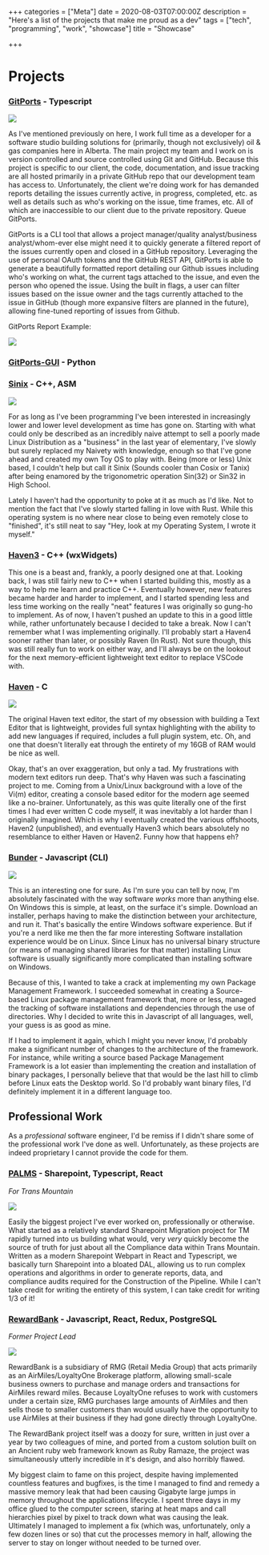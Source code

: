 +++
categories = ["Meta"]
date = 2020-08-03T07:00:00Z
description = "Here's a list of the projects that make me proud as a dev"
tags = ["tech", "programming", "work", "showcase"]
title = "Showcase"

+++
# Projects

### [GitPorts](https://github.com/wilesjackson/gitports "GitPorts") - Typescript

![](/gitportscli.PNG)

As I've mentioned previously on here, I work full time as a developer for a software studio building solutions for (primarily, though not exclusively) oil & gas companies here in Alberta. The main project my team and I work on is version controlled and source controlled using Git and GitHub. Because this project is specific to our client, the code, documentation, and issue tracking are all hosted primarily in a private GitHub repo that our development team has access to. Unfortunately, the client we're doing work for has demanded reports detailing the issues currently active, in progress, completed, etc. as well as details such as who's working on the issue, time frames, etc. All of which are inaccessible to our client due to the private repository. Queue GitPorts.

GitPorts is a CLI tool that allows a project manager/quality analyst/business analyst/whom-ever else might need it to quickly generate a filtered report of the issues currently open and closed in a GitHub repository. Leveraging the use of personal OAuth tokens and the GitHub REST API, GitPorts is able to generate a beautifully formatted report detailing our Github issues including who's working on what, the current tags attached to the issue, and even the person who opened the issue. Using the built in flags, a user can filter issues based on the issue owner and the tags currently attached to the issue in GitHub (though more expansive filters are planned in the future), allowing fine-tuned reporting of issues from Github.

GitPorts Report Example:

![](/gitportsreport.PNG)

### [GitPorts-GUI](https://github.com/wilesjackson/gitports-gui) - Python

### [Sinix](https://github.com/joeyhops/sinix) - C++, ASM

![](/sinix.png)

For as long as I've been programming I've been interested in increasingly lower and lower level development as time has gone on. Starting with what could only be described as an incredibly naive attempt to sell a poorly made Linux Distribution as a "business" in the last year of elementary, I've slowly but surely replaced my Naivety with knowledge, enough so that I've gone ahead and created my own Toy OS to play with. Being (more or less) Unix based, I couldn't help but call it Sinix (Sounds cooler than Cosix or Tanix) after being enamored by the trigonometric operation Sin(32) or Sin32 in High School.

Lately I haven't had the opportunity to poke at it as much as I'd like. Not to mention the fact that I've slowly started falling in love with Rust. While this operating system is no where near close to being even remotely close to "finished", it's still neat to say "Hey, look at my Operating System, I wrote it myself."

### [Haven3](https://github.com/joeyhops/haven3) - C++ (wxWidgets)

This one is a beast and, frankly, a poorly designed one at that. Looking back, I was still fairly new to C++ when I started building this, mostly as a way to help me learn and practice C++. Eventually however, new features became harder and harder to implement, and I started spending less and less time working on the really "neat" features I was originally so gung-ho to implement. As of now, I haven't pushed an update to this in a good little while, rather unfortunately because I decided to take a break. Now I can't remember what I was implementing originally. I'll probably start a Haven4 sooner rather than later, or possibly Raven (In Rust). Not sure though, this was still really fun to work on either way, and I'll always be on the lookout for the next memory-efficient lightweight text editor to replace VSCode with.

### [Haven](https://github.com/joeyhops/haven) - C

![](/haven.png)

The original Haven text editor, the start of my obsession with building a Text Editor that is lightweight, provides full syntax highlighting with the ability to add new languages if required, includes a full plugin system, etc. Oh, and one that doesn't literally eat through the entirety of my 16GB of RAM would be nice as well.

Okay, that's an over exaggeration, but only a tad. My frustrations with modern text editors run deep. That's why Haven was such a fascinating project to me. Coming from a Unix/Linux background with a love of the Vi(m) editor, creating a console based editor for the modern age seemed like a no-brainer. Unfortunately, as this was quite literally one of the first times I had ever written C code myself, it was inevitably a lot harder than I originally imagined. Which is why I eventually created the various offshoots, Haven2 (unpublished), and eventually Haven3 which bears absolutely no resemblance to either Haven or Haven2. Funny how that happens eh?

### [Bunder](https://github.com/joeyhops/bunder) - Javascript (CLI)

![](/bunder.PNG)

This is an interesting one for sure. As I'm sure you can tell by now, I'm absolutely fascinated with the way software _works_ more than anything else. On Windows this is simple, at least, on the surface it's simple. Download an installer, perhaps having to make the distinction between your architecture, and run it. That's basically the entire Windows software experience. But if you're a nerd like me then the far more interesting Software installation experience would be on Linux. Since Linux has no universal binary structure (or means of managing shared libraries for that matter) installing Linux software is usually significantly more complicated than installing software on Windows.

Because of this, I wanted to take a crack at implementing my own Package Management Framework. I succeeded somewhat in creating a Source-based Linux package management framework that, more or less, managed the tracking of software installations and dependencies through the use of directories. Why I decided to write this in Javascript of all languages, well, your guess is as good as mine.

If I had to implement it again, which I might you never know, I'd probably make a significant number of changes to the architecture of the framework. For instance, while writing a source based Package Management Framework is a lot easier than implementing the creation and installation of binary packages, I personally believe that that would be the last hill to climb before Linux eats the Desktop world. So I'd probably want binary files, I'd definitely implement it in a different language too.

## Professional Work

As a _professional_ software engineer, I'd be remiss if I didn't share some of the professional work I've done as well. Unfortunately, as these projects are indeed proprietary I cannot provide the code for them.

### [PALMS](https://transmountain.com) - Sharepoint, Typescript, React

_For Trans Mountain_

![](/palms.PNG)

Easily the biggest project I've ever worked on, professionally or otherwise. What started as a relatively standard Sharepoint Migration project for TM rapidly turned into us building what would, very _very_ quickly become the source of truth for just about all the Compliance data within Trans Mountain. Written as a modern Sharepoint Webpart in React and Typescript, we basically turn Sharepoint into a bloated DAL, allowing us to run complex operations and algorithms in order to generate reports, data, and compliance audits required for the Construction of the Pipeline. While I can't take credit for writing the entirety of this system, I can take credit for writing 1/3 of it!

### [RewardBank](https://rewardbank.ca) - Javascript, React, Redux, PostgreSQL

_Former Project Lead_

![](/rewardbank.PNG)

RewardBank is a subsidiary of RMG (Retail Media Group) that acts primarily as an AirMiles/LoyaltyOne Brokerage platform, allowing small-scale business owners to purchase and manage orders and transactions for AirMiles reward miles. Because LoyaltyOne refuses to work with customers under a certain size, RMG purchases large amounts of AirMiles and then sells those to smaller customers than would usually have the opportunity to use AirMiles at their business if they had gone directly through LoyaltyOne.

The RewardBank project itself was a doozy for sure, written in just over a year by two colleagues of mine, and ported from a custom solution built on an Ancient ruby web framework known as Ruby Ramaze, the project was simultaneously utterly incredible in it's design, and also horribly flawed.

My biggest claim to fame on this project, despite having implemented countless features and bugfixes, is the time I managed to find and remedy a massive memory leak that had been causing Gigabyte large jumps in memory throughout the applications lifecycle. I spent three days in my office glued to the computer screen, staring at heat maps and call hierarchies pixel by pixel to track down what was causing the leak. Ultimately I managed to implement a fix (which was, unfortunately, only a few dozen lines or so) that cut the processes memory in half, allowing the server to stay on longer without needed to be turned over.